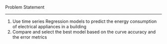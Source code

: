 Problem Statement
*****************
1. Use time series Regression models to predict the energy consumption of electrical appliances in a building
2. Compare and select the best model based on the curve accuracy and the error metrics